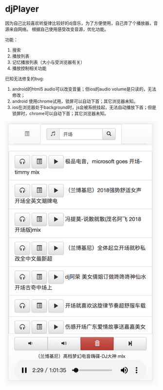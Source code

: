 # djPlayer

因为自己比较喜欢听旋律比较好的dj音乐，为了方便使用，自己弄了个播放器，音源来自网络。
根据自己使用感受改变音源，优化功能。

功能：

1. 搜索
1. 播放列表
1. 记忆播放列表（大小与受浏览器有关）
1. 播放控制相关功能

已知无法修复的bug:

1. android的html5 audio可以改变音量；但ios的audio volume是只读的，无法修改；
1. android 使用chrome试用，锁屏可以自动下首；其它浏览器未知。
1. ios在浏览器处于background时，js会被系统挂起，无法自动播放下首；但是锁屏时，chrome可以自动下首；其它浏览器未知。



![屏幕截图](https://github.com/qidizi/djKKPlayer/raw/master/screenShot.png)


